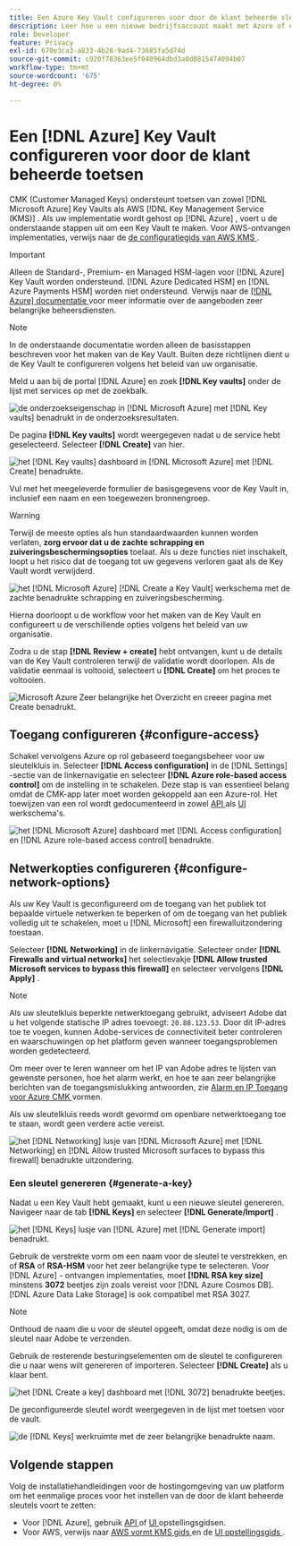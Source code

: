 ```yaml
---
title: Een Azure Key Vault configureren voor door de klant beheerde sleutels
description: Leer hoe u een nieuwe bedrijfsaccount maakt met Azure of een bestaande bedrijfsaccount gebruikt en de Key Vault maakt.
role: Developer
feature: Privacy
exl-id: 670e3ca3-a833-4b28-9ad4-73685fa5d74d
source-git-commit: c920f78363ee5f040964dbd3a0d0815474094b07
workflow-type: tm+mt
source-wordcount: '675'
ht-degree: 0%

---
```


# Een [!DNL Azure] Key Vault configureren voor door de klant beheerde toetsen

CMK (Customer Managed Keys) ondersteunt toetsen van zowel [!DNL Microsoft Azure] Key Vaults als AWS [!DNL Key Management Service (KMS)] . Als uw implementatie wordt gehost op [!DNL Azure] , voert u de onderstaande stappen uit om een Key Vault te maken. Voor AWS-ontvangen implementaties, verwijs naar de [ de configuratiegids van AWS KMS ](../aws/configure-kms.md).

>[!IMPORTANT]
>
>Alleen de Standard-, Premium- en Managed HSM-lagen voor [!DNL Azure] Key Vault worden ondersteund. [!DNL Azure Dedicated HSM] en [!DNL Azure Payments HSM] worden niet ondersteund. Verwijs naar de [[!DNL Azure]  documentatie ](https://learn.microsoft.com/en-us/azure/security/fundamentals/key-management#azure-key-management-services) voor meer informatie over de aangeboden zeer belangrijke beheersdiensten.

>[!NOTE]
>
>In de onderstaande documentatie worden alleen de basisstappen beschreven voor het maken van de Key Vault. Buiten deze richtlijnen dient u de Key Vault te configureren volgens het beleid van uw organisatie.

Meld u aan bij de portal [!DNL Azure] en zoek **[!DNL Key vaults]** onder de lijst met services op met de zoekbalk.

![ de onderzoekseigenschap in [!DNL Microsoft Azure] met [!DNL Key vaults] benadrukt in de onderzoeksresultaten.](../../../images/governance-privacy-security/customer-managed-keys/access-key-vaults.png)

De pagina **[!DNL Key vaults]** wordt weergegeven nadat u de service hebt geselecteerd. Selecteer **[!DNL Create]** van hier.

![ het [!DNL Key vaults] dashboard in [!DNL Microsoft Azure] met [!DNL Create] benadrukte.](../../../images/governance-privacy-security/customer-managed-keys/create-key-vault.png)

Vul met het meegeleverde formulier de basisgegevens voor de Key Vault in, inclusief een naam en een toegewezen bronnengroep.

>[!WARNING]
>
>Terwijl de meeste opties als hun standaardwaarden kunnen worden verlaten, **zorg ervoor dat u de zachte schrapping en zuiveringsbeschermingsopties** toelaat. Als u deze functies niet inschakelt, loopt u het risico dat de toegang tot uw gegevens verloren gaat als de Key Vault wordt verwijderd.
>
>![ het [!DNL Microsoft Azure] [!DNL Create a Key Vault] werkschema met de zachte benadrukte schrapping en zuiveringsbescherming.](../../../images/governance-privacy-security/customer-managed-keys/basic-config.png)

Hierna doorloopt u de workflow voor het maken van de Key Vault en configureert u de verschillende opties volgens het beleid van uw organisatie.

Zodra u de stap **[!DNL Review + create]** hebt ontvangen, kunt u de details van de Key Vault controleren terwijl de validatie wordt doorlopen. Als de validatie eenmaal is voltooid, selecteert u **[!DNL Create]** om het proces te voltooien.

![ Microsoft Azure Zeer belangrijke het Overzicht en creeer pagina met Create benadrukt.](../../../images/governance-privacy-security/customer-managed-keys/finish-creation.png)

## Toegang configureren {#configure-access}

Schakel vervolgens Azure op rol gebaseerd toegangsbeheer voor uw sleutelkluis in. Selecteer **[!DNL Access configuration]** in de [!DNL Settings] -sectie van de linkernavigatie en selecteer **[!DNL Azure role-based access control]** om de instelling in te schakelen. Deze stap is van essentieel belang omdat de CMK-app later moet worden gekoppeld aan een Azure-rol. Het toewijzen van een rol wordt gedocumenteerd in zowel [ API ](./api-set-up.md#assign-to-role) als [ UI ](./ui-set-up.md#assign-to-role) werkschema&#39;s.

![ het [!DNL Microsoft Azure] dashboard met [!DNL Access configuration] en [!DNL Azure role-based access control] benadrukte.](../../../images/governance-privacy-security/customer-managed-keys/access-configuration.png)

## Netwerkopties configureren {#configure-network-options}

Als uw Key Vault is geconfigureerd om de toegang van het publiek tot bepaalde virtuele netwerken te beperken of om de toegang van het publiek volledig uit te schakelen, moet u [!DNL Microsoft] een firewalluitzondering toestaan.

Selecteer **[!DNL Networking]** in de linkernavigatie. Selecteer onder **[!DNL Firewalls and virtual networks]** het selectievakje **[!DNL Allow trusted Microsoft services to bypass this firewall]** en selecteer vervolgens **[!DNL Apply]** .

>[!NOTE]
>
>Als uw sleutelkluis beperkte netwerktoegang gebruikt, adviseert Adobe dat u het volgende statische IP adres toevoegt: `20.88.123.53`. Door dit IP-adres toe te voegen, kunnen Adobe-services de connectiviteit beter controleren en waarschuwingen op het platform geven wanneer toegangsproblemen worden gedetecteerd.
>
>Om meer over te leren wanneer om het IP van Adobe adres te lijsten van gewenste personen, hoe het alarm werkt, en hoe te aan zeer belangrijke berichten van de toegangsmislukking antwoorden, zie [ Alarm en IP Toegang voor Azure CMK ](./alerts-and-ip-access.md) vormen.
>
>Als uw sleutelkluis reeds wordt gevormd om openbare netwerktoegang toe te staan, wordt geen verdere actie vereist.

![ het [!DNL Networking] lusje van [!DNL Microsoft Azure] met [!DNL Networking] en [!DNL Allow trusted Microsoft surfaces to bypass this firewall] benadrukte uitzondering.](../../../images/governance-privacy-security/customer-managed-keys/networking.png)

### Een sleutel genereren {#generate-a-key}

Nadat u een Key Vault hebt gemaakt, kunt u een nieuwe sleutel genereren. Navigeer naar de tab **[!DNL Keys]** en selecteer **[!DNL Generate/Import]** .

![ het [!DNL Keys] lusje van [!DNL Azure] met [!DNL Generate import] benadrukt.](../../../images/governance-privacy-security/customer-managed-keys/view-keys.png)

Gebruik de verstrekte vorm om een naam voor de sleutel te verstrekken, en of **RSA** of **RSA-HSM** voor het zeer belangrijke type te selecteren. Voor [!DNL Azure] - ontvangen implementaties, moet **[!DNL RSA key size]** minstens **3072** beetjes zijn zoals vereist voor [!DNL Azure Cosmos DB]. [!DNL Azure Data Lake Storage] is ook compatibel met RSA 3027.

>[!NOTE]
>
>Onthoud de naam die u voor de sleutel opgeeft, omdat deze nodig is om de sleutel naar Adobe te verzenden.

Gebruik de resterende besturingselementen om de sleutel te configureren die u naar wens wilt genereren of importeren. Selecteer **[!DNL Create]** als u klaar bent.

![ het [!DNL Create a key] dashboard met [!DNL 3072] benadrukte beetjes.](../../../images/governance-privacy-security/customer-managed-keys/configure-key.png)

De geconfigureerde sleutel wordt weergegeven in de lijst met toetsen voor de vault.

![ de [!DNL Keys] werkruimte met de zeer belangrijke benadrukte naam.](../../../images/governance-privacy-security/customer-managed-keys/key-added.png)

## Volgende stappen

Volg de installatiehandleidingen voor de hostingomgeving van uw platform om het eenmalige proces voor het instellen van de door de klant beheerde sleutels voort te zetten:

- Voor [!DNL Azure], gebruik [ API ](./api-set-up.md) of [ UI ](./ui-set-up.md) opstellingsgidsen.
- Voor AWS, verwijs naar [ AWS vormt KMS gids ](../aws/configure-kms.md) en de [ UI opstellingsgids ](../aws/ui-set-up.md).
